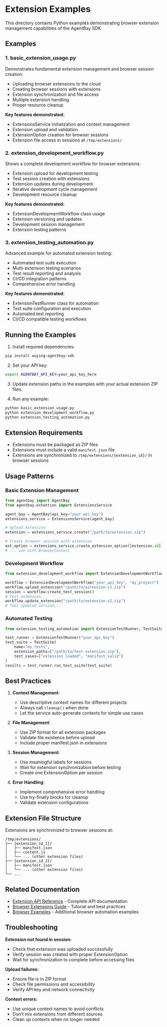 # Extension Examples

This directory contains Python examples demonstrating browser extension management capabilities of the AgentBay SDK.

## Examples

### 1. basic_extension_usage.py
Demonstrates fundamental extension management and browser session creation:
- Uploading browser extensions to the cloud
- Creating browser sessions with extensions
- Extension synchronization and file access
- Multiple extension handling
- Proper resource cleanup

**Key features demonstrated:**
- ExtensionsService initialization and context management
- Extension upload and validation
- ExtensionOption creation for browser sessions
- Extension file access in sessions at `/tmp/extensions/`

### 2. extension_development_workflow.py
Shows a complete development workflow for browser extensions:
- Extension upload for development testing
- Test session creation with extensions
- Extension updates during development
- Iterative development cycle management
- Development resource cleanup

**Key features demonstrated:**
- ExtensionDevelopmentWorkflow class usage
- Extension versioning and updates
- Development session management
- Extension testing patterns

### 3. extension_testing_automation.py
Advanced example for automated extension testing:
- Automated test suite execution
- Multi-extension testing scenarios
- Test result reporting and analysis
- CI/CD integration patterns
- Comprehensive error handling

**Key features demonstrated:**
- ExtensionTestRunner class for automation
- Test suite configuration and execution
- Automated test reporting
- CI/CD compatible testing workflows

## Running the Examples

1. Install required dependencies:
```bash
pip install wuying-agentbay-sdk
```

2. Set your API key:
```bash
export AGENTBAY_API_KEY=your_api_key_here
```

3. Update extension paths in the examples with your actual extension ZIP files.

4. Run any example:
```bash
python basic_extension_usage.py
python extension_development_workflow.py
python extension_testing_automation.py
```

## Extension Requirements

- Extensions must be packaged as ZIP files
- Extensions must include a valid `manifest.json` file
- Extensions are synchronized to `/tmp/extensions/{extension_id}/` in browser sessions

## Usage Patterns

### Basic Extension Management
```python
from agentbay import AgentBay
from agentbay.extention import ExtensionsService

agent_bay = AgentBay(api_key="your_api_key")
extensions_service = ExtensionsService(agent_bay)

# Upload extension
extension = extensions_service.create("/path/to/extension.zip")

# Create browser session with extension
ext_option = extensions_service.create_extension_option([extension.id])
# ... use with BrowserContext
```

### Development Workflow
```python
from extension_development_workflow import ExtensionDevelopmentWorkflow

workflow = ExtensionDevelopmentWorkflow("your_api_key", "my_project")
workflow.upload_extension("/path/to/extension-v1.zip")
session = workflow.create_test_session()
# Test extension...
workflow.update_extension("/path/to/extension-v2.zip")
# Test updated version...
```

### Automated Testing
```python
from extension_testing_automation import ExtensionTestRunner, TestSuite

test_runner = ExtensionTestRunner("your_api_key")
test_suite = TestSuite(
    name="my_tests",
    extension_paths=["/path/to/test-extension.zip"],
    test_cases=["extension_loaded", "manifest_valid"]
)
results = test_runner.run_test_suite(test_suite)
```

## Best Practices

1. **Context Management**:
   - Use descriptive context names for different projects
   - Always call `cleanup()` when done
   - Let the service auto-generate contexts for simple use cases

2. **File Management**:
   - Use ZIP format for all extension packages
   - Validate file existence before upload
   - Include proper manifest.json in extensions

3. **Session Management**:
   - Use meaningful labels for sessions
   - Wait for extension synchronization before testing
   - Create one ExtensionOption per session

4. **Error Handling**:
   - Implement comprehensive error handling
   - Use try-finally blocks for cleanup
   - Validate extension configurations

## Extension File Structure

Extensions are synchronized to browser sessions at:
```
/tmp/extensions/
├── {extension_id_1}/
│   ├── manifest.json
│   ├── content.js
│   └── ... (other extension files)
├── {extension_id_2}/
│   ├── manifest.json
│   └── ... (other extension files)
└── ...
```

## Related Documentation

- [Extension API Reference](../api/extension.md) - Complete API documentation
- [Browser Extensions Guide](../../../docs/guides/browser-extensions.md) - Tutorial and best practices
- [Browser Examples](../browser/) - Additional browser automation examples

## Troubleshooting

**Extension not found in session:**
- Check that extension was uploaded successfully
- Verify session was created with proper ExtensionOption
- Wait for synchronization to complete before accessing files

**Upload failures:**
- Ensure file is in ZIP format
- Check file permissions and accessibility
- Verify API key and network connectivity

**Context errors:**
- Use unique context names to avoid conflicts
- Don't mix extensions from different sources
- Clean up contexts when no longer needed